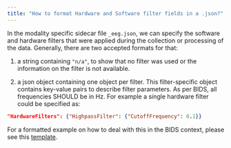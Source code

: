 ```yaml
---
title: "How to format Hardware and Software filter fields in a .json?"
---
```


In the modality specific sidecar file `_eeg.json`, we can specify the software
and hardware filters that were applied
during the collection or processing of the data.
Generally, there are two accepted formats for that:

1.  a string containing `"n/a"`, to show that no filter was used
    or the information on the filter is not available.

1.  a json object containing one object per filter. This filter-specific object
    contains key-value pairs to describe filter parameters. As per BIDS, all
    frequencies SHOULD be in Hz. For example a single hardware filter could be
    specified as:

```json
"HardwareFilters": {"HighpassFilter": {"CutoffFrequency": 0.1}}
```

For a formatted example on how to deal with this in the BIDS context,
please see this
[template](https://github.com/bids-standard/bids-starter-kit/blob/main/templates/sub-01/ses-01/eeg/sub-01_ses-01_task-FilterExample_eeg.json).
